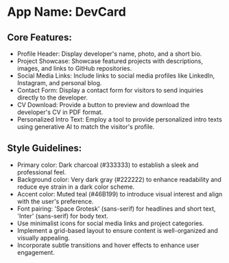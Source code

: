 # **App Name**: DevCard

## Core Features:

- Profile Header: Display developer's name, photo, and a short bio.
- Project Showcase: Showcase featured projects with descriptions, images, and links to GitHub repositories.
- Social Media Links: Include links to social media profiles like LinkedIn, Instagram, and personal blog.
- Contact Form: Display a contact form for visitors to send inquiries directly to the developer.
- CV Download: Provide a button to preview and download the developer's CV in PDF format.
- Personalized Intro Text: Employ a tool to provide personalized intro texts using generative AI to match the visitor's profile.

## Style Guidelines:

- Primary color: Dark charcoal (#333333) to establish a sleek and professional feel.
- Background color: Very dark gray (#222222) to enhance readability and reduce eye strain in a dark color scheme.
- Accent color: Muted teal (#46B199) to introduce visual interest and align with the user's preference.
- Font pairing: 'Space Grotesk' (sans-serif) for headlines and short text, 'Inter' (sans-serif) for body text.
- Use minimalist icons for social media links and project categories.
- Implement a grid-based layout to ensure content is well-organized and visually appealing.
- Incorporate subtle transitions and hover effects to enhance user engagement.